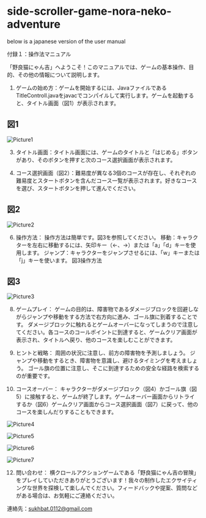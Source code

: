 # side-scroller-game-nora-neko-adventure


below is a japanese version of the user manual

付録１：操作法マニュアル

「野良猫にゃん吉」へようこそ！このマニュアルでは、ゲームの基本操作、目的、その他の情報について説明します。

1.	ゲームの始め方：ゲームを開始するには、JavaファイルであるTitleControll.javaをjavacでコンパイルして実行します。ゲームを起動すると、タイトル画面（図1）が表示されます。
   ## 図1
 ![Picture1](https://github.com/sukhbat112/java-side-scroller-game-nora-neko-adventure/assets/68054312/983e78ac-124c-4d81-8564-06113d6ff1a2)

3.	タイトル画面：タイトル画面には、ゲームのタイトルと「はじめる」ボタンがあり、そのボタンを押すと次のコース選択画面が表示されます。

4.	コース選択画面（図2）：難易度が異なる3個のコースが存在し、それぞれの難易度とスタートボタンを含んだコース一覧が表示されます。好きなコースを選び、スタートボタンを押して進んでください。
   ## 図2
![Picture2](https://github.com/sukhbat112/java-side-scroller-game-nora-neko-adventure/assets/68054312/f2edb526-24f6-4042-9bc1-efebf97e8fdd)

6.	操作方法：
操作方法は簡単です。図3を参照してください。
移動：キャラクターを左右に移動するには、矢印キー（←、→）または「a」「d」キーを使用します。
ジャンプ：キャラクターをジャンプさせるには、「w」キーまたは「j」キーを使います。
図3操作方法
## 図3

![Picture3](https://github.com/sukhbat112/java-side-scroller-game-nora-neko-adventure/assets/68054312/c28fa576-14a6-4e2b-8e67-cbb8b6f69220)

8.	ゲームプレイ：
ゲームの目的は、障害物であるダメージブロックを回避しながらジャンプや移動をする方法で右方向に進み、ゴール旗に到着することです。
ダメージブロックに触れるとゲームオーバーになってしまうので注意してください。各コースのコールポイントに到達すると、ゲームクリア画面が表示され、タイトルへ戻り、他のコースを楽しむことができます。

9.	ヒントと戦略：
周囲の状況に注意し、前方の障害物を予測しましょう。
ジャンプや移動をするとき、障害物を意識し、避けるタイミングを考えましょう。
ゴール旗の位置に注意し、そこに到達するための安全な経路を検索するのが重要です。

10.	 コースオーバー：
キャラクターがダメージブロック（図4）かゴール旗（図5）に接触すると、ゲームが終了します。ゲームオーバー画面からリトライするか（図6）ゲームクリア画面からコース選択画面（図7）に戻って、他のコースを楽しんだりすることもできます。

![Picture4](https://github.com/sukhbat112/java-side-scroller-game-nora-neko-adventure/assets/68054312/4b4a4087-eb96-4b4a-ba30-3245f451d99d)

![Picture5](https://github.com/sukhbat112/java-side-scroller-game-nora-neko-adventure/assets/68054312/84fd18b8-daa9-424d-9f6c-4c7395039c5f)

![Picture6](https://github.com/sukhbat112/java-side-scroller-game-nora-neko-adventure/assets/68054312/fe315030-fb4c-44f6-a93d-66cbc5b8ed80)

![Picture7](https://github.com/sukhbat112/java-side-scroller-game-nora-neko-adventure/assets/68054312/bd0020ab-f9f2-4e7b-9e0e-ec33ac9c72a9)

12.	問い合わせ：
横クロールアクションゲームである「野良猫にゃん吉の冒険」をプレイしていただきありがとうございます！我々の制作したエクサイティングな世界を探検して楽しんでください。フィードバックや提案、質問などがある場合は、お気軽にご連絡ください。

連絡先：sukhbat.0112@gmail.com
